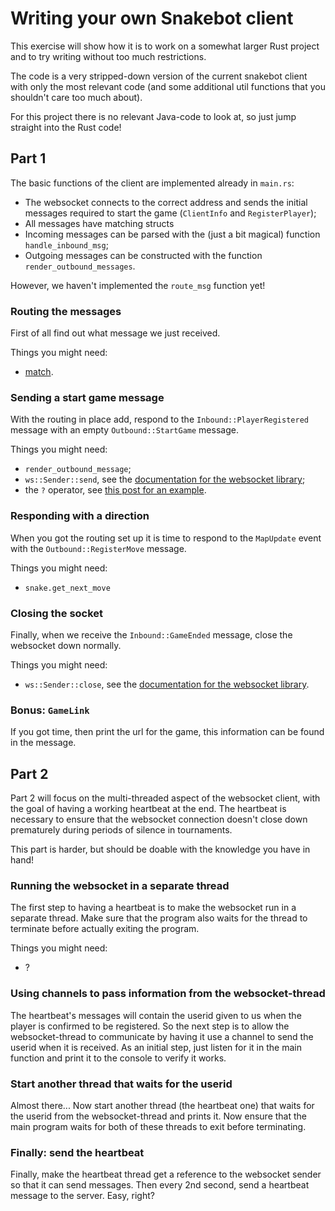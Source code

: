 # Writing your own Snakebot client
This exercise will show how it is to work on a somewhat larger Rust project and
to try writing without too much restrictions.

The code is a very stripped-down version of the current snakebot client with
only the most relevant code (and some additional util functions that you shouldn't
care too much about).

For this project there is no relevant Java-code to look at, so just jump straight
into the Rust code!

## Part 1
The basic functions of the client are implemented already in `main.rs`:
- The websocket connects to the correct address and sends the initial messages
  required to start the game (`ClientInfo` and `RegisterPlayer`);
- All messages have matching structs
- Incoming messages can be parsed with the (just a bit magical) function
  `handle_inbound_msg`;
- Outgoing messages can be constructed with the function `render_outbound_messages`.

However, we haven't implemented the `route_msg` function yet!

### Routing the messages
First of all find out what message we just received.

Things you might need:
- [match](https://doc.rust-lang.org/1.6.0/book/patterns.html).

### Sending a start game message
With the routing in place add, respond to the `Inbound::PlayerRegistered` message
with an empty `Outbound::StartGame` message.

Things you might need:
- `render_outbound_message`;
- `ws::Sender::send`, see the [documentation for the websocket library](https://ws-rs.org/docs);
- the `?` operator, see [this post for an example](https://m4rw3r.github.io/rust-questionmark-operator).

### Responding with a direction
When you got the routing set up it is time to respond to the `MapUpdate` event with
the `Outbound::RegisterMove` message.

Things you might need:
- `snake.get_next_move`

### Closing the socket
Finally, when we receive the `Inbound::GameEnded` message, close the websocket down
normally.

Things you might need:
- `ws::Sender::close`, see the [documentation for the websocket library](https://ws-rs.org/docs).

### Bonus: `GameLink`
If you got time, then print the url for the game, this information can be found
in the message.

## Part 2
Part 2 will focus on the multi-threaded aspect of the websocket client, with the
goal of having a working heartbeat at the end. The heartbeat is necessary to
ensure that the websocket connection doesn't close down prematurely during
periods of silence in tournaments.

This part is harder, but should be doable with the knowledge you have in hand!

### Running the websocket in a separate thread
The first step to having a heartbeat is to make the websocket run in a separate
thread. Make sure that the program also waits for the thread to terminate before
actually exiting the program.

Things you might need:
- ?

### Using channels to pass information from the websocket-thread
The heartbeat's messages will contain the userid given to us when the player
is confirmed to be registered. So the next step is to allow the websocket-thread
to communicate by having it use a channel to send the userid when it is received.
As an initial step, just listen for it in the main function and print it to the
console to verify it works.

### Start another thread that waits for the userid
Almost there... Now start another thread (the heartbeat one) that waits for the
userid from the websocket-thread and prints it. Now ensure that the main program
waits for both of these threads to exit before terminating.

### Finally: send the heartbeat
Finally, make the heartbeat thread get a reference to the websocket sender so
that it can send messages. Then every 2nd second, send a heartbeat message to the
server. Easy, right?
